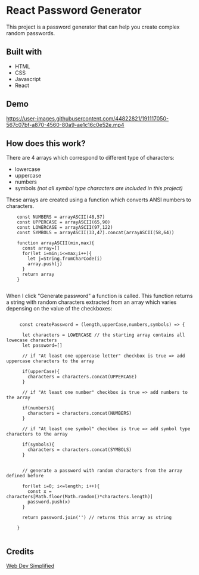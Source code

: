 # React Password Generator

This project is a password generator that can help you create complex random passwords.

## Built with

  * HTML 
  * CSS
  * Javascript
  * React
  
## Demo

https://user-images.githubusercontent.com/44822821/191117050-567c07bf-a870-4560-80a9-ae1c16c0e52e.mp4


## How does this work?

There are 4 arrays which correspond to different type of characters:

* lowercase
* uppercase
* numbers
* symbols _(not all symbol type characters are included in this project)_

These arrays are created using a function which converts ANSI numbers to characters.

```
    const NUMBERS = arrayASCII(48,57)
    const UPPERCASE = arrayASCII(65,90)
    const LOWERCASE = arrayASCII(97,122)
    const SYMBOLS = arrayASCII(33,47).concat(arrayASCII(58,64))

    function arrayASCII(min,max){
      const array=[]
      for(let i=min;i<=max;i++){
        let j=String.fromCharCode(i)
        array.push(j)
      }
      return array
    }
  
```  

When I click "Generate password" a function is called. This function returns a string with random characters extracted from an array which varies depensing on the value of the checkboxes:
  
```

     const createPassword = (length,upperCase,numbers,symbols) => {

      let characters = LOWERCASE // the starting array contains all lowecase characters
      let password=[]

      // if "At least one uppercase letter" checkbox is true => add uppercase characters to the array

      if(upperCase){ 
        characters = characters.concat(UPPERCASE)
      }

      // if "At least one number" checkbox is true => add numbers to the array

      if(numbers){ 
        characters = characters.concat(NUMBERS)
      }

      // if "At least one symbol" checkbox is true => add symbol type characters to the array

      if(symbols){ 
        characters = characters.concat(SYMBOLS)
      }


      // generate a password with random characters from the array defined before

      for(let i=0; i<=length; i++){
        const x = characters[Math.floor(Math.random()*characters.length)]
        password.push(x) 
      }
      
      return password.join('') // returns this array as string
      
    }


```
  
## Credits

[Web Dev Simplified](https://www.youtube.com/watch?v=iKo9pDKKHnc)
